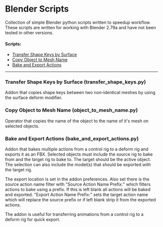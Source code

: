 # Blender Scripts
Collection of simple Blender python scripts written to speedup workflow. These scripts are written for working with Blender 2.79a and have not been tested in other versions.

#### Scripts:
* [Transfer Shape Keys by Surface](#Transfer-Shape-Keys-by-Surface-(transfer_shape_keys.py))
* [Copy Object to Mesh Name](#Copy-Object-to-Mesh-Name-(object_to_mesh_name.py) )
* [Bake and Export Actions](#Bake-and-Export-Actions-(bake_and_export_actions.py))

***

### Transfer Shape Keys by Surface (transfer_shape_keys.py)

Addon that copies shape keys between two non-identical meshes by using the surface deform modifier.

### Copy Object to Mesh Name (object_to_mesh_name.py) 

Operator that copies the name of the object to the name of it's mesh on selected objects.

### Bake and Export Actions (bake_and_export_actions.py)

Addon that bakes multiple actions from a control rig to a deform rig and exports it as an FBX.
Selected objects must include the source rig to bake from and the target rig to bake to.
The target should be the active object. The selection can also include the model(s) that should be exported with the target rig.

The export location is set in the addon preferences. Also set there is the source action name filter with "Source Action Name Prefix:" which filters actions to bake using a prefix. If this is left blank all actions will be baked and exported. "Export Action Name Prefix:" sets the target action name which will replace the source prefix or if left blank strip it from the exported actions. 

The addon is useful for transferring animations from a control rig to a deform rig for quick export.
